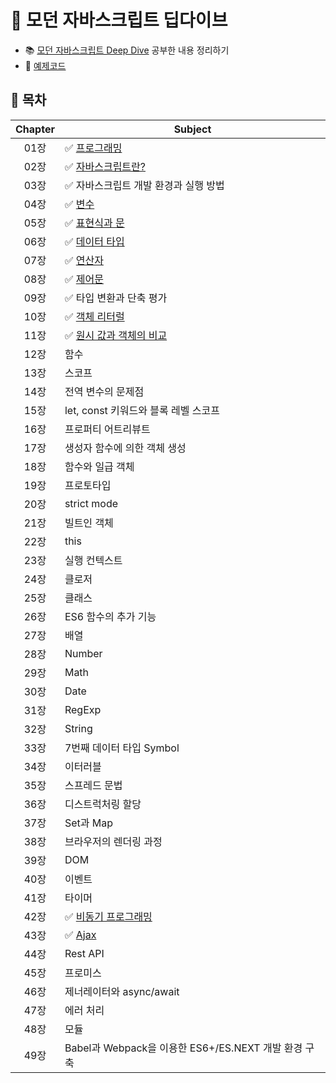 # 📝 모던 자바스크립트 딥다이브
- 📚 [모던 자바스크립트 Deep Dive](https://www.aladin.co.kr/shop/wproduct.aspx?ItemId=251552545&start=slayer) 공부한 내용 정리하기
- 📒 [예제코드](https://github.com/wikibook/mjs)


## 📌 목차
|**Chapter**|**Subject**|
|:--:|--|
|01장|✅ [프로그래밍](https://github.com/xoxojw/modern-js-deep-dive/tree/main/chapters/01장_프로그래밍.md)|
|02장|✅ [자바스크립트란?](https://github.com/xoxojw/modern-js-deep-dive/tree/main/chapters/02장_자바스크립트란.md)|
|03장|✅ 자바스크립트 개발 환경과 실행 방법|
|04장|✅ [변수](https://github.com/xoxojw/modern-js-deep-dive/tree/main/chapters/04장_변수.md)|
|05장|✅ [표현식과 문](https://github.com/xoxojw/modern-js-deep-dive/tree/main/chapters/05장_표현식과_문.md)|
|06장|✅ [데이터 타입](https://github.com/xoxojw/modern-js-deep-dive/tree/main/chapters/06장_데이터_타입.md)|
|07장|✅ [연산자](https://github.com/xoxojw/modern-js-deep-dive/tree/main/chapters/07장_연산자.md)|
|08장|✅ [제어문](https://github.com/xoxojw/modern-js-deep-dive/tree/main/chapters/08장_제어문.md)|
|09장|✅ 타입 변환과 단축 평가|
|10장|✅ [객체 리터럴](https://github.com/xoxojw/modern-js-deep-dive/tree/main/chapters/10장_객체_리터럴.md)|
|11장|✅ [원시 값과 객체의 비교](https://github.com/xoxojw/modern-js-deep-dive/tree/main/chapters/11장_원시_값과_객체의_비교.md)|
|12장|함수|
|13장|스코프|
|14장|전역 변수의 문제점|
|15장|let, const 키워드와 블록 레벨 스코프|
|16장|프로퍼티 어트리뷰트|
|17장|생성자 함수에 의한 객체 생성|
|18장|함수와 일급 객체|
|19장|프로토타입|
|20장|strict mode|
|21장|빌트인 객체|
|22장|this|
|23장|실행 컨텍스트|
|24장|클로저|
|25장|클래스|
|26장|ES6 함수의 추가 기능|
|27장|배열|
|28장|Number|
|29장|Math|
|30장|Date|
|31장|RegExp|
|32장|String|
|33장|7번째 데이터 타입 Symbol|
|34장|이터러블|
|35장|스프레드 문법|
|36장|디스트럭처링 할당|
|37장|Set과 Map|
|38장|브라우저의 렌더링 과정|
|39장|DOM|
|40장|이벤트|
|41장|타이머|
|42장|✅ [비동기 프로그래밍](https://github.com/xoxojw/modern-js-deep-dive/tree/main/chapters/42장_비동기_프로그래밍.md)|
|43장|✅ [Ajax](https://github.com/xoxojw/modern-js-deep-dive/blob/main/chapters/43%EC%9E%A5_Ajax.md)|
|44장|Rest API|
|45장|프로미스|
|46장|제너레이터와 async/await|
|47장|에러 처리|
|48장|모듈|
|49장|Babel과 Webpack을 이용한 ES6+/ES.NEXT 개발 환경 구축|
